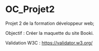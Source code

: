 # OC_Projet2
Projet 2 de la formation développeur web;

Objectif : Créer la maquette du site Booki.

Validation W3C : https://validator.w3.org/

